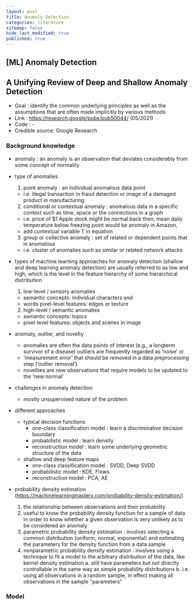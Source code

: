 ```yaml
---
layout: post
title: Anomaly Detection
categories: literature
sitemap: false
hide_last_modified: true
published: true
---
```

## [ML] Anomaly Detection

## A Unifying Review of Deep and Shallow Anomaly Detection
* Goal : identify the common underlying principles as well as the assumptions that are often made implicitly by various methods 
* Link : https://research.google/pubs/pub50044/ (05/2021)
* Code : -
* Credible source: Google Research

### Background knowledge
* anomaly : an anomaly is an observation that deviates considerably from some concept of normality 
* type of anomalies 
    1.	point anomaly : an individual anomalous data point
    - i.e. illegal transaction in fraud detection or image of a damaged product in manufacturing
    2.	conditional or contextual anomaly : anomalous data in a specific context such as time, space or the connections in a graph
    - i.e. price of $1 Apple stock might be normal back then, mean daily temperature below freezing point would be anomaly in Amazon,
    - add contextual variable T in equation
    3.	group or collective anomaly : set of related or dependent points that is anomalous
    - i.e. cluster of anomalies such as similar or related network attacks

* types of machine learning approaches for anomaly detection (shallow and deep learning anomaly detection) are usually referred to as low and high, which is the level in the feature hierarchy of some hierarchical distribution 
    1.  low-level / sensory anomalies 
    - semantic concepts: individual characters and 
    - words pixel-level features: edges or texture
    2.  high-level / semantic anomalies 
    - semantic concepts: topics 
    - pixel-level features: objects and scenes in image

* anomaly, outlier, and novelty
    - anomalies are often the data points of interest (e.g., a longterm survivor of a disease) outliers are frequently regarded as ‘noise’ or
    - ‘measurement error’ that should be removed in a data preprocessing step (‘outlier removal’) 
    - novelties are new observations that require models to be updated to the ‘new normal’
* challenges in anomaly detection
    - mostly unsupervised nature of the problem
* different approaches    
    - typical decision functions 
        * one-class classification model : learn a discriminative decision boundary 
        * probabilistic model : learn density
        * reconstruction model : learn some underlying geometric structure of the data 
    - shallow and deep feature maps 
        * one-class classification model : SVDD, Deep SVDD 
        * probabilistic model : KDE, Flows 
        * reconstruction model : PCA, AE

*  probability density estimation (https://machinelearningmastery.com/probability-density-estimation/)
    1.	the relationship between observations and their probability
    2.	useful to know the probability density function for a sample of data in order to know whether a given observation is very unlikely as to be considered an anomaly
    3.	parametric probability density estimation : involves selecting a common distribution (uniform, normal, exponential) and estimating the parameters for the density function from a data sample
    4.	nonparametric probability density estimation : involves using a technique to fit a model to the arbitrary distribution of the data, like kernel density estimation
        a.	still have parameters but not directly controllable in the same way as simple probability distributions
        b.	i.e. using all observations in a random sample, in effect making all observations in the sample "parameters"

### Model
